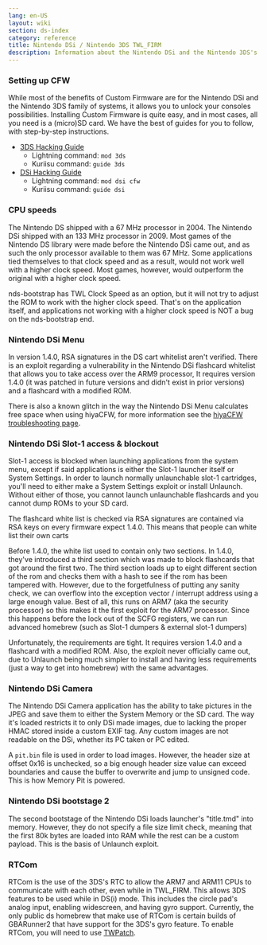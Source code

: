 ```yaml
---
lang: en-US
layout: wiki
section: ds-index
category: reference
title: Nintendo DSi / Nintendo 3DS TWL_FIRM
description: Information about the Nintendo DSi and the Nintendo 3DS's TWL_FIRM
---
```


### Setting up CFW
While most of the benefits of Custom Firmware are for the Nintendo DSi and the Nintendo 3DS family of systems, it allows you to unlock your consoles possibilities. Installing Custom Firmware is quite easy, and in most cases, all you need is a (micro)SD card. We have the best of guides for you to follow, with step-by-step instructions.

- [3DS Hacking Guide](https://3ds.hacks.guide)
   - Lightning command: `mod 3ds`
   - Kuriisu command: `guide 3ds`
- [DSi Hacking Guide](https://dsi.cfw.guide)
   - Lightning command: `mod dsi cfw`
   - Kuriisu command: `guide dsi`

### CPU speeds
The Nintendo DS shipped with a 67 MHz processor in 2004. The Nintendo DSi shipped with an 133 MHz processor in 2009. Most games of the Nintendo DS library were made before the Nintendo DSi came out, and as such the only processor available to them was 67 MHz. Some applications tied themselves to that clock speed and as a result, would not work well with a higher clock speed. Most games, however, would outperform the original with a higher clock speed.

nds-bootstrap has TWL Clock Speed as an option, but it will not try to adjust the ROM to work with the higher clock speed. That's on the application itself, and applications not working with a higher clock speed is NOT a bug on the nds-bootstrap end.

### Nintendo DSi Menu
In version 1.4.0, RSA signatures in the DS cart whitelist aren't verified. There is an exploit regarding a vulnerability in the Nintendo DSi flashcard whitelist that allows you to take access over the ARM9 processor, It requires version 1.4.0 (it was patched in future versions and didn't exist in prior versions) and a flashcard with a modified ROM.

There is also a known glitch in the way the Nintendo DSi Menu calculates free space when using hiyaCFW, for more information see the [hiyaCFW troubleshooting page](https://wiki.ds-homebrew.com/hiyacfw/troubleshooting#the-free-space-bug).

### Nintendo DSi Slot-1 access & blockout
Slot-1 access is blocked when launching applications from the system menu, except if said applications is either the Slot-1 launcher itself or System Settings. In order to launch normally unlaunchable slot-1 cartridges, you'll need to either make a System Settings exploit or install Unlaunch. Without either of those, you cannot launch unlaunchable flashcards and you cannot dump ROMs to your SD card.

The flashcard white list is checked via RSA signatures are contained via RSA keys on every firmware expect 1.4.0. This means that people can white list their own carts

Before 1.4.0, the white list used to contain only two sections. In 1.4.0, they've introduced a third section which was made to block flashcards that got around the first two. The third section loads up to eight different section of the rom and checks them with a hash to see if the rom has been tampered with. However, due to the forgetfulness of putting any sanity check, we can overflow into the exception vector / interrupt address using a large enough value. Best of all, this runs on ARM7 (aka the security processor) so this makes it the first exploit for the ARM7 processor. Since this happens before the lock out of the SCFG registers, we can run advanced homebrew (such as Slot-1 dumpers & external slot-1 dumpers)

Unfortunately, the requirements are tight. It requires version 1.4.0 and a flashcard with a modified ROM. Also, the exploit never officially came out, due to Unlaunch being much simpler to install and having less requirements (just a way to get into homebrew) with the same advantages.

### Nintendo DSi Camera
The Nintendo DSi Camera application has the ability to take pictures in the JPEG and save them to either the System Memory or the SD card. The way it's loaded restricts it to only DSi made images, due to lacking the proper HMAC stored inside a custom EXIF tag. Any custom images are not readable on the DSi, whether its PC taken or PC edited.

A `pit.bin` file is used in order to load images. However, the header size at offset 0x16 is unchecked, so a big enough header size value can exceed boundaries and cause the buffer to overwrite and jump to unsigned code. This is how Memory Pit is powered.

### Nintendo DSi bootstage 2
The second bootstage of the Nintendo DSi loads launcher's "title.tmd" into memory. However, they do not specify a file size limit check, meaning that the first 80k bytes are loaded into RAM while the rest can be a custom payload. This is the basis of Unlaunch exploit.

### RTCom
RTCom is the use of the 3DS's RTC to allow the ARM7 and ARM11 CPUs to communicate with each other, even while in TWL_FIRM. This allows 3DS features to be used while in DS(i) mode. This includes the circle pad's analog input, enabling widescreen, and having gyro support. Currently, the only public ds homebrew that make use of RTCom is certain builds of GBARunner2 that have support for the 3DS's gyro feature. To enable RTCom, you will need to use [TWPatch](https://gbatemp.net/threads/542694/).
